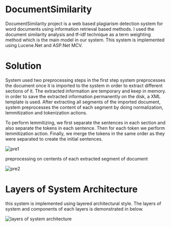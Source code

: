 # DocumentSimilarity

DocumentSimilarity project is a web based plagiarism detection system for word documents using information retrieval based methods. I used the document similarity analysis and tf-idf technique as a term weighting method which is the main model in our system. This system is implemented using Lucene.Net and ASP.Net MCV.

#  Solution 
System used two preprocessing steps
in the first step system preprocesses the document once it is imported to the system in order to extract different sections of it. The extracted information are temporary and keep in memory. in order to save the extracted information permanently on the disk, a XML template is used. 
After extracting all segments of the imported document, system preprocesses the content of each segment by doing normalization, lemmitization and tokenization actions.

To perform lemmitizing, we first separate the sentences in each section and also separate the tokens in each sentence. Then for each token we perform lemmitization action. Finally, we merge the tokens in the same order as they were separated to create the initial sentences.

![pre1](https://user-images.githubusercontent.com/92206600/177039692-72be2d83-d45a-4698-96bb-947f9672c058.png)

preprocessing on centents of each extracted segment of document 

![pre2](https://user-images.githubusercontent.com/92206600/177039695-6cdb4b2d-e394-4e67-bb15-0ab4d3fe555c.png)

# Layers of System Architecture
this system is implemented using layered architectural style. The layers of system and components of each layers is demonstrated in below.

![layers of system architecture](https://user-images.githubusercontent.com/92206600/177034042-1e7c6cc0-5b1b-4031-b6ae-525ad4441d99.png)




